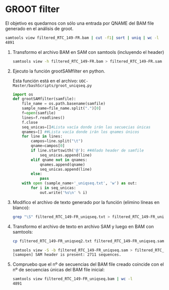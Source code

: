 # GROOT filter

El objetivo es quedarnos con sólo una entrada por QNAME del BAM file generado en el análisis de groot.  

```bash
samtools view filtered_RTC_149-FR.bam | cut -f1| sort | uniq | wc -l
4891 
```

1. Transformo el archivo BAM en SAM con samtools (incluyendo el header)

   ```bash
   samtools view -h filtered_RTC_149-FR.bam > filtered_RTC_149-FR.sam 
   ```

2. Ejecuto la función grootSAMfilter en python.

   Esta función está en el archivo: `UOC-Master/bashScripts/groot_uniqseq.py`

   ```python
   import os
   def grootSAMfilter(samfile):
       file_name = os.path.basename(samfile)
       sample_name=file_name.split(".")[0]
       f=open(samfile)
       lines=f.readlines()
       f.close
       seq_unicas=[]#Lista vacía donde irán las secuecias únicas
       qnames=[] ##Lista vacía donde irán los qnames únicos
       for line in lines:
           campos=line.split("\t")
           qname=campos[0]    
           if line.startswith('@'): ##Añado header de samfile
               seq_unicas.append(line)
           elif qname not in qnames:
               qnames.append(qname)
               seq_unicas.append(line)
           else:
               pass
       with open (sample_name+'_uniqseq.txt', 'w') as out:
           for i in seq_unicas:
               out.write('%s\n' % i)
   ```
   
3. Modifico el archivo de texto generado por la función (elimino líneas en blanco): 

   ```bash
   grep "\S" filtered_RTC_149-FR_uniqseq.txt > filtered_RTC_149-FR_uniqseq2.txt
   ```

4. Transformo el archivo de texto en archivo SAM y luego en BAM con samtools: 

   ```bash
   cp filtered_RTC_149-FR_uniqseq2.txt filtered_RTC_149-FR_uniqseq.sam
   ```

   ```bash
   samtools view -S -b filtered_RTC_149-FR_uniqseq.sam > filtered_RTC_149-FR_uniqseq.sam
   [samopen] SAM header is present: 2711 sequences.
   ```

5. Compruebo que el nº de secuencias del BAM file creado coincide con el nº de secuencias únicas del BAM file inicial: 

   ```bash
   samtools view filtered_RTC_149-FR_uniqseq.bam | wc -l
   4891
   ```

   